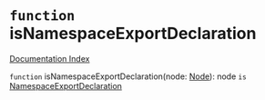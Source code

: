 # `function` isNamespaceExportDeclaration

[Documentation Index](../README.md)

`function` isNamespaceExportDeclaration(node: [Node](../private.interface.Node/README.md)): node `is` [NamespaceExportDeclaration](../private.interface.NamespaceExportDeclaration/README.md)